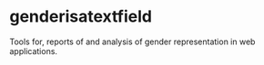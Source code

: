 genderisatextfield
==================

Tools for, reports of and analysis of gender representation in web applications.